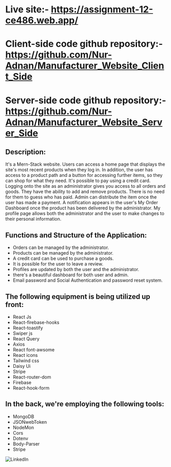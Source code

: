 # Live site:- https://assignment-12-ce486.web.app/
# Client-side code github repository:- https://github.com/Nur-Adnan/Manufacturer_Website_Client_Side
# Server-side code github repository:- https://github.com/Nur-Adnan/Manufacturer_Website_Server_Side

## Description:
It's a Mern-Stack website. Users can access a home page that displays the site's most recent products when they log in. In addition, the user has access to a product path and a button for accessing further items, so they can shop for what they need. It's possible to pay using a credit card. Logging onto the site as an administrator gives you access to all orders and goods. They have the ability to add and remove products. There is no need for them to guess who has paid. Admin can distribute the item once the user has made a payment. A notification appears in the user's My Order Dashboard once the product has been delivered by the administrator. My profile page allows both the administrator and the user to make changes to their personal information.

## Functions and Structure of the Application:

- Orders can be managed by the administrator.
- Products can be managed by the administrator.
- A credit card can be used to purchase a goods.
- It is possible for the user to leave a review.
- Profiles are updated by both the user and the administrator.
- there's a beautiful dashboard for both user and admin.
- Email password and Social Authentication and password reset system.

## The following equipment is being utilized up front:

- React Js
- React-firebase-hooks
- React-toastify
- Swiper js
- React Query
- Axios
- React font-awsome
- React icons
- Tailwind css
- Daisy Ui
- Stripe
- React-router-dom
- Firebase
- React-hook-form

## In the back, we're employing the following tools:
- MongoDB
- JSONwebToken
- NodeMon
- Cors
- Dotenv
- Body-Parser
- Stripe



![LinkedIn](https://user-images.githubusercontent.com/56475820/173347253-297be9ea-bc88-41b9-99d0-fa42d5269ccc.jpg)

